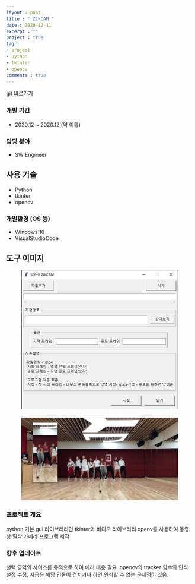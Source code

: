 ```yaml
---
layout : post
title : " ZikCAM "
date : 2020-12-11
excerpt : ""
project : true
tag :
- project
- python
- tkinter
- opencv
comments : true
---
```

[ git 바로가기 ]( https://github.com/rssungjae1/python_project_zikcam)

### 개발 기간
* 2020.12 ~ 2020.12 (약 이틀)

### 담당 분야
* SW Engineer

## 사용 기술
* Python
* tkinter
* opencv

### 개발환경 (OS 등)
* Windows 10
* VisualStudioCode

## 도구 이미지
<figure class="middle">
	<img src="..\assets\img\python_project_zikcam1.png">
</figure>
<figure class="middle">
	<img src="..\assets\img\python_project_zikcam2.png">
</figure>

### 프로젝트 개요
python 기본 gui 라이브러리인 tkinter와 비디오 라이브러리 openv를 사용하여 동영상 밀착 카메라 프로그램 제작

### 향후 업데이트
선택 영역의 사이즈를 동적으로 하여 에러 대응 필요.
opencv의 tracker 함수의 인식 설정 수정, 지금은 해당 인물이 겹치거나 하면 인식할 수 없는 문제점이 있음.